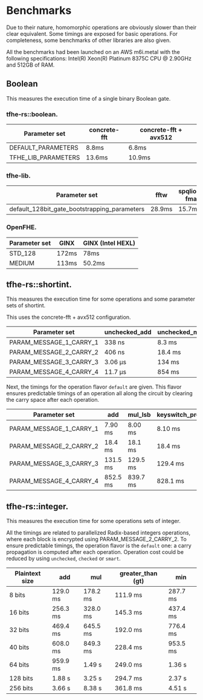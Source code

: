 # Benchmarks

Due to their nature, homomorphic operations are obviously slower than their clear equivalent. Some timings are exposed for basic operations. For completeness, some benchmarks of other libraries are also given.

All the benchmarks had been launched on an AWS m6i.metal with the following specifications: Intel(R) Xeon(R) Platinum 8375C CPU @ 2.90GHz and 512GB of RAM.

## Boolean

This measures the execution time of a single binary Boolean gate.

### tfhe-rs::boolean.

| Parameter set         | concrete-fft | concrete-fft + avx512 |
| --------------------- | ------------ | --------------------- |
| DEFAULT\_PARAMETERS   | 8.8ms        | 6.8ms                 |
| TFHE\_LIB\_PARAMETERS | 13.6ms       | 10.9ms                |

### tfhe-lib.

| Parameter set                                    | fftw   | spqlios-fma |
| ------------------------------------------------ | ------ | ----------- |
| default\_128bit\_gate\_bootstrapping\_parameters | 28.9ms | 15.7ms      |

### OpenFHE.

| Parameter set | GINX  | GINX (Intel HEXL) |
| ------------- | ----- | ----------------- |
| STD\_128      | 172ms | 78ms              |
| MEDIUM        | 113ms | 50.2ms            |


## tfhe-rs::shortint.
This measures the execution time for some operations and some parameter sets of shortint.

This uses the concrete-fft + avx512 configuration.

| Parameter set               | unchecked\_add | unchecked\_mul\_lsb | keyswitch\_programmable\_bootstrap |
| --------------------------- | -------------- | ------------------- | ---------------------------------- |
| PARAM\_MESSAGE\_1\_CARRY\_1 | 338 ns         | 8.3 ms              | 8.1 ms                             |
| PARAM\_MESSAGE\_2\_CARRY\_2 | 406 ns         | 18.4 ms             | 18.4 ms                            |
| PARAM\_MESSAGE\_3\_CARRY\_3 | 3.06 µs        | 134 ms              | 129.4 ms                           |
| PARAM\_MESSAGE\_4\_CARRY\_4 | 11.7 µs        | 854 ms              | 828.1 ms                           |

Next, the timings for the operation flavor `default` are given. This flavor ensures predictable timings of an operation all along the circuit by clearing the carry space after each operation.

| Parameter set               |            add |        mul\_lsb     | keyswitch\_programmable\_bootstrap |
| --------------------------- | -------------- | ------------------- | ---------------------------------- |
| PARAM\_MESSAGE\_1\_CARRY\_1 | 7.90 ms        | 8.00 ms             | 8.10 ms                            |
| PARAM\_MESSAGE\_2\_CARRY\_2 | 18.4 ms        | 18.1 ms             | 18.4 ms                            |
| PARAM\_MESSAGE\_3\_CARRY\_3 | 131.5 ms       | 129.5 ms            | 129.4 ms                           |
| PARAM\_MESSAGE\_4\_CARRY\_4 | 852.5 ms       | 839.7 ms            | 828.1 ms                           |


## tfhe-rs::integer.
This measures the execution time for some operations sets of integer.

All the timings are related to parallelized Radix-based integers operations, where each block is encrypted using PARAM\_MESSAGE\_2\_CARRY\_2.
To ensure predictable timings, the operation flavor is the `default` one: a carry propagation is computed after each operation. Operation cost could be reduced by using `unchecked`, `checked` or `smart`.

| Plaintext size     |  add           | mul                 | greater\_than (gt)   |  min         |
| -------------------| -------------- | ------------------- | ---------            | -------      |
| 8    bits          | 129.0 ms       | 178.2 ms            | 111.9 ms             | 287.7 ms     |
| 16   bits          | 256.3 ms       | 328.0 ms            | 145.3 ms             |  437.4 ms    |
| 32   bits          | 469.4 ms       | 645.5 ms            | 192.0 ms             |  776.4 ms    |
| 40   bits          | 608.0 ms       | 849.3 ms            | 228.4 ms             |  953.5 ms    |
| 64   bits          | 959.9 ms       | 1.49 s              | 249.0 ms             |  1.36 s      |
| 128  bits          | 1.88 s         | 3.25 s              | 294.7 ms             |  2.37 s      |
| 256  bits          | 3.66 s         | 8.38 s              | 361.8 ms             |  4.51 s      |
